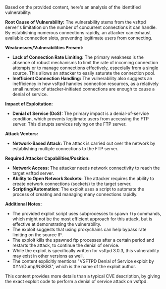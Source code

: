 Based on the provided content, here's an analysis of the identified vulnerability:

**Root Cause of Vulnerability:**
The vulnerability stems from the vsftpd server's limitation on the number of concurrent connections it can handle. By establishing numerous connections rapidly, an attacker can exhaust available connection slots, preventing legitimate users from connecting.

**Weaknesses/Vulnerabilities Present:**
- **Lack of Connection Rate Limiting:** The primary weakness is the absence of robust mechanisms to limit the rate of incoming connection attempts or to manage connections effectively, especially from a single source. This allows an attacker to easily saturate the connection pool.
- **Inefficient Connection Handling:**  The vulnerability also suggests an inefficiency in how vsftpd handles connection resources, as a relatively small number of attacker-initiated connections are enough to cause a denial of service.

**Impact of Exploitation:**
- **Denial of Service (DoS):**  The primary impact is a denial-of-service condition, which prevents legitimate users from accessing the FTP server. This disrupts services relying on the FTP server.

**Attack Vectors:**
- **Network-Based Attack:** The attack is carried out over the network by establishing multiple connections to the FTP server.

**Required Attacker Capabilities/Position:**
- **Network Access:**  The attacker needs network connectivity to reach the target vsftpd server.
- **Ability to Open Network Sockets:** The attacker requires the ability to create network connections (sockets) to the target server.
- **Scripting/Automation:** The exploit uses a script to automate the process of creating and managing many connections rapidly.

**Additional Notes:**
- The provided exploit script uses subprocesses to spawn `ftp` commands, which might not be the most efficient approach for this attack, but is effective at demonstrating the vulnerability.
- The exploit suggests that using proxychains can help bypass rate limiting on the source IP.
- The exploit kills the spawned ftp processes after a certain period and restarts the attack, to continue the denial of service.
- While the exploit is specifically written for vsftpd 3.0.3, this vulnerability may exist in other versions as well.
- The content explicitly mentions "VSFTPD Denial of Service exploit by XYN/Dump/NSKB3", which is the name of the exploit author.

This content provides more details than a typical CVE description, by giving the exact exploit code to perform a denial of service attack on vsftpd.